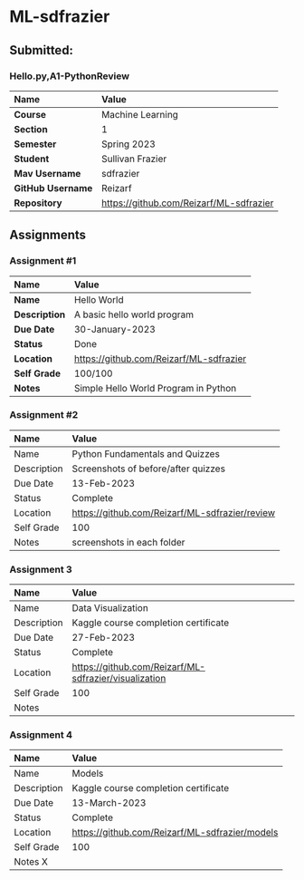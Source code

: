 # ML-sdfrazier

## Submitted:
### Hello.py,A1-PythonReview

| Name | Value |
|:---|:---|
| **Course** | Machine Learning |
| **Section** | 1 |
| **Semester** | Spring 2023 |
| **Student** | Sullivan Frazier |
| **Mav Username**            | sdfrazier |
| **GitHub Username**         | Reizarf |
| **Repository**          | https://github.com/Reizarf/ML-sdfrazier |

## Assignments

### Assignment #1
| Name | Value |
| :--- | :--- |
|**Name** | Hello World |
| **Description** | A basic hello world program |
| **Due Date** | 30-January-2023 |
| **Status** | Done |
| **Location** | https://github.com/Reizarf/ML-sdfrazier |
| **Self Grade** | 100/100 |
| **Notes** | Simple Hello World Program in Python |

### Assignment #2

| Name | Value |
| :--- | :--- |
| Name | Python Fundamentals and Quizzes |
| Description | Screenshots of before/after quizzes |
| Due Date | 13-Feb-2023 |
| Status | Complete |
| Location | https://github.com/Reizarf/ML-sdfrazier/review |
| Self Grade | 100 |
| Notes | screenshots in each folder |


### Assignment 3
| Name | Value |
| :--- | :--- |
| Name | Data Visualization |
| Description | Kaggle course completion certificate |
| Due Date | 27-Feb-2023 |
| Status | Complete |
| Location | https://github.com/Reizarf/ML-sdfrazier/visualization |
| Self Grade | 100 |
| Notes |

### Assignment 4
| Name | Value |
| :--- | :--- |
| Name | Models |
| Description | Kaggle course completion certificate |
| Due Date | 13-March-2023 |
| Status | Complete |
| Location | https://github.com/Reizarf/ML-sdfrazier/models |
| Self Grade | 100 |
| Notes X |

